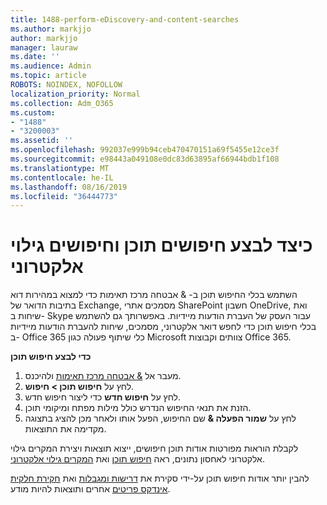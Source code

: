 ```yaml
---
title: 1488-perform-eDiscovery-and-content-searches
ms.author: markjjo
author: markjjo
manager: lauraw
ms.date: ''
ms.audience: Admin
ms.topic: article
ROBOTS: NOINDEX, NOFOLLOW
localization_priority: Normal
ms.collection: Adm_O365
ms.custom:
- "1488"
- "3200003"
ms.assetid: ''
ms.openlocfilehash: 992037e999b94ceb470470151a69f5455e12ce3f
ms.sourcegitcommit: e98443a049108e0dc83d63895af66944bdb1f108
ms.translationtype: MT
ms.contentlocale: he-IL
ms.lasthandoff: 08/16/2019
ms.locfileid: "36444773"
---
```

# <a name="how-to-perform-content-searches-and-ediscovery-searches"></a>כיצד לבצע חיפושים תוכן וחיפושים גילוי אלקטרוני

השתמש בכלי החיפוש תוכן ב- & אבטחה מרכז תאימות כדי למצוא במהירות דוא בתיבות הדואר של Exchange, מסמכים אתרי SharePoint חשבון OneDrive, ואת שיחות ב- Skype עבור העסק של העברת הודעות מיידיות. באפשרותך גם להשתמש בכלי חיפוש תוכן כדי לחפש דואר אלקטרוני, מסמכים, שיחות להעברת הודעות מיידיות ב- Office 365 כלי שיתוף פעולה כגון Microsoft צוותים וקבוצות Office 365.

**כדי לבצע חיפוש תוכן**

1. מעבר אל [& אבטחה מרכז תאימות](https://protection.office.com) ולהיכנס.
2. לחץ על **חיפוש תוכן > חיפוש**.
3. לחץ על **חיפוש חדש** כדי ליצור חיפוש חדש.
4. הזנת את תנאי החיפוש הנדרש כולל מילות מפתח ומיקומי תוכן.  
5. לחץ על **שמור הפעלה &** שם החיפוש, הפעל אותו ולאחר מכן להציג בתצוגה מקדימה את התוצאות.

לקבלת הוראות מפורטות אודות תוכן חיפושים, ייצוא תוצאות ויצירת המקרים גילוי אלקטרוני לאחסון נתונים, ראה [חיפוש תוכן](https://docs.microsoft.com/en-us/office365/securitycompliance/content-search) ואת [המקרים גילוי אלקטרוני](https://docs.microsoft.com/en-us/office365/securitycompliance/ediscovery-cases).

להבין יותר אודות חיפוש תוכן על-ידי סקירת את [דרישות ומגבלות](https://docs.microsoft.com/en-us/office365/securitycompliance/limits-for-content-search) ואת [חקירת חלקית אינדקס פריטים](https://docs.microsoft.com/en-us/office365/securitycompliance/investigating-partially-indexed-items-in-ediscovery) אחרים ותוצאות להיות מודע.